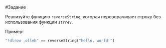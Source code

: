#Задание

Реализуйте функцию `reverseString`, которая переворачивает строку без использования функции `strrev`.

Пример:

```php
"!dlrow ,olleh" == reverseString("hello, world!")
```
